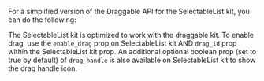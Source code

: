 For a simplified version of the Draggable API for the SelectableList kit, you can do the following:

The SelectableList kit is optimized to work with the draggable kit. To enable drag, use the `enable_drag` prop on SelectableList kit AND `drag_id` prop within the SelectableList kit prop. An additional optional boolean prop (set to true by default) of `drag_handle` is also available on SelectableList kit to show the drag handle icon.